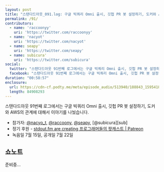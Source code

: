 ```yaml
---
layout: post
title: "스탠다드아웃_091.log: 구글 빅쿼리 Omni 출시, 깃헙 PR 봇 설정하기, 도커와 AWS의 관계"
permalink: /91/
contributors:
  - name: 'raccoonyy'
    uri: 'https://twitter.com/raccoonyy'
  - name: 'nacyot'
    uri: 'https://twitter.com/nacyot'
  - name: seapy'
    uri: 'https://twitter.com/seapy'
  - name: subicura'
    uri: 'https://twitter.com/subicura'
social:
  twitter: "스탠다드아웃 91번째 로그에서는 구글 빅쿼리 Omni 출시, 깃헙 PR 봇 설정하기, 도커와 AWS의 관계 이야기를 나눴습니다."
  facebook: "스탠다드아웃 91번째 로그에서는 구글 빅쿼리 Omni 출시, 깃헙 PR 봇 설정하기, 도커와 AWS의 관계 이야기를 나눴습니다."
duration: "00:58:57"
enclosure:
  url: https://cdn-cf.podty.me/meta/episode_audio/513940/188843_1595418444912.mp3
  length: 84908293
---
```


스탠다드아웃 91번째 로그에서는 구글 빅쿼리 Omni 출시, 깃헙 PR 봇 설정하기, 도커와 AWS의 관계에 대해서 이야기를 나눴습니다. 

* 참가자: [@nacyo_t][nac], [@raccoony][rac], [@seapy][sea], [@subicura][sub]
* 정기 후원 - [stdout.fm are creating 프로그래머들의 팟캐스트 \| Patreon](https://www.patreon.com/stdoutfm)
* 녹음일 7월 15일, 공개일 7월 22일

[nac]: https://twitter.com/nacyo_t
[rac]: https://twitter.com/raccoonyy
[sea]: https://twitter.com/seapy

## 쇼노트

준비중...
